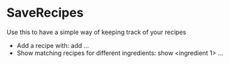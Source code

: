 # SaveRecipes
 Use this to have a simple way of keeping track of your recipes

 - Add a recipe with: 
	add <Recipe name> <ingredient1> ...<ingredient n>
 - Show matching recipes for different ingredients: 
	show <ingredient 1> ... <ingredient n>
